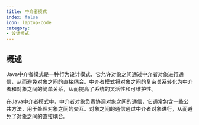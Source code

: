 ```yaml
---
title: 中介者模式
index: false
icon: laptop-code
category:
- 设计模式
---
```


## 概述

Java中介者模式是一种行为设计模式，它允许对象之间通过中介者对象进行通信，从而避免对象之间的直接耦合。中介者模式将对象之间的复杂关系转化为中介者和对象之间的简单关系，从而提高了系统的灵活性和可维护性。

在Java中介者模式中，中介者对象负责协调对象之间的通信，它通常包含一些公共方法，用于处理对象之间的交互。对象之间的通信通过中介者对象进行，从而避免了对象之间的直接耦合。



